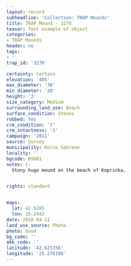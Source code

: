 ```yaml
---
layout: record
subheadline: 'Collection: TRAP Mounds'
title: TRAP Mound - 3276
teaser: Test example of object
categories:
- TRAP Mounds
header: no
tags:
- ''
trap_id: '3276'

certainty: Certain
elevation: '405'
max_diameter: '30'
min_diameter: '20'
height: '3'
size_category: Medium
surrounding_land_use: Beach
surface_condition: Stones
robbed: Yes
crm_condition: '2'
crm_intactness: '1'
campaign: '2011'
source: Survey
municipality: Dolno Sahrane
locality: ''
bgcode: DS001
notes: |-
  Stony huge mound on the beach of Koprinka.


rights: standard


maps:
  lat: 42.6285
  lon: 25.2442
date: 2018-04-11
land_use_source: Photo
photo: Good
bg_code: ''
akb_code: ''
latitude: '42.625356'
longitude: '25.276198'
---
```

